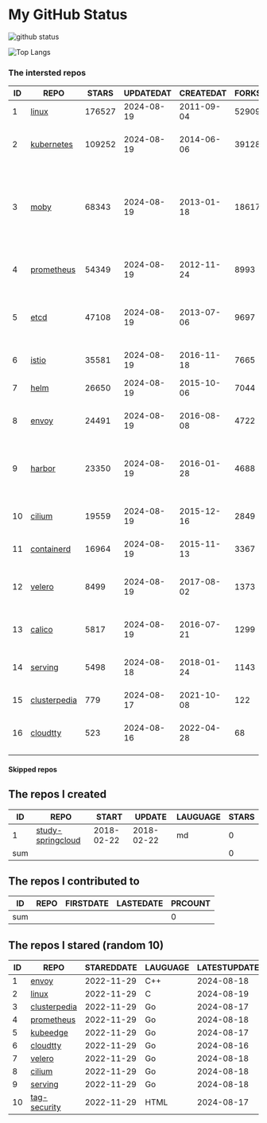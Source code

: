 # My GitHub Status

<img src="https://github-readme-stats-1.yihong0618.vercel.app/api?username=daoqingniu&show_icons=true&&&hide_title=true&count_private=true" alt="github status" />

![Top Langs](https://github-readme-stats-1.yihong0618.vercel.app/api/top-langs/?username=daoqingniu&layout=compact)

<!--START_SECTION:github_repos-->
### The intersted repos
| ID |                              REPO                               | STARS  | UPDATEDAT  | CREATEDAT  | FORKSCOUNT |                                                DESCRIPTIONS                                                |
|----|-----------------------------------------------------------------|--------|------------|------------|------------|------------------------------------------------------------------------------------------------------------|
|  1 | [linux](https://github.com/torvalds/linux)                      | 176527 | 2024-08-19 | 2011-09-04 |      52909 | Linux kernel source tree                                                                                   |
|  2 | [kubernetes](https://github.com/kubernetes/kubernetes)          | 109252 | 2024-08-19 | 2014-06-06 |      39128 | Production-Grade Container Scheduling and Management                                                       |
|  3 | [moby](https://github.com/moby/moby)                            |  68343 | 2024-08-19 | 2013-01-18 |      18617 | The Moby Project - a collaborative project for the container ecosystem to assemble container-based systems |
|  4 | [prometheus](https://github.com/prometheus/prometheus)          |  54349 | 2024-08-19 | 2012-11-24 |       8993 | The Prometheus monitoring system and time series database.                                                 |
|  5 | [etcd](https://github.com/etcd-io/etcd)                         |  47108 | 2024-08-19 | 2013-07-06 |       9697 | Distributed reliable key-value store for the most critical data of a distributed system                    |
|  6 | [istio](https://github.com/istio/istio)                         |  35581 | 2024-08-19 | 2016-11-18 |       7665 | Connect, secure, control, and observe services.                                                            |
|  7 | [helm](https://github.com/helm/helm)                            |  26650 | 2024-08-19 | 2015-10-06 |       7044 | The Kubernetes Package Manager                                                                             |
|  8 | [envoy](https://github.com/envoyproxy/envoy)                    |  24491 | 2024-08-19 | 2016-08-08 |       4722 | Cloud-native high-performance edge/middle/service proxy                                                    |
|  9 | [harbor](https://github.com/goharbor/harbor)                    |  23350 | 2024-08-19 | 2016-01-28 |       4688 | An open source trusted cloud native registry project that stores, signs, and scans content.                |
| 10 | [cilium](https://github.com/cilium/cilium)                      |  19559 | 2024-08-19 | 2015-12-16 |       2849 | eBPF-based Networking, Security, and Observability                                                         |
| 11 | [containerd](https://github.com/containerd/containerd)          |  16964 | 2024-08-19 | 2015-11-13 |       3367 | An open and reliable container runtime                                                                     |
| 12 | [velero](https://github.com/vmware-tanzu/velero)                |   8499 | 2024-08-19 | 2017-08-02 |       1373 | Backup and migrate Kubernetes applications and their persistent volumes                                    |
| 13 | [calico](https://github.com/projectcalico/calico)               |   5817 | 2024-08-19 | 2016-07-21 |       1299 | Cloud native networking and network security                                                               |
| 14 | [serving](https://github.com/knative/serving)                   |   5498 | 2024-08-18 | 2018-01-24 |       1143 | Kubernetes-based, scale-to-zero, request-driven compute                                                    |
| 15 | [clusterpedia](https://github.com/clusterpedia-io/clusterpedia) |    779 | 2024-08-17 | 2021-10-08 |        122 | The Encyclopedia of Kubernetes clusters                                                                    |
| 16 | [cloudtty](https://github.com/cloudtty/cloudtty)                |    523 | 2024-08-16 | 2022-04-28 |         68 | A Friendly Kubernetes CloudShell (Web Terminal) !                                                          |



#### Skipped repos
<!--END_SECTION:github_repos-->

<!--START_SECTION:my_github-->
## The repos I created
| ID  |                                 REPO                                 |   START    |   UPDATE   | LAUGUAGE | STARS |
|-----|----------------------------------------------------------------------|------------|------------|----------|-------|
|   1 | [study-springcloud](https://github.com/daoqingniu/study-springcloud) | 2018-02-22 | 2018-02-22 | md       |     0 |
| sum |                                                                      |            |            |          |     0 |

## The repos I contributed to
| ID  | REPO | FIRSTDATE | LASTEDATE | PRCOUNT |
|-----|------|-----------|-----------|---------|
| sum |      |           |           |       0 |

## The repos I stared (random 10)
| ID |                              REPO                               | STAREDDATE | LAUGUAGE | LATESTUPDATE |
|----|-----------------------------------------------------------------|------------|----------|--------------|
|  1 | [envoy](https://github.com/envoyproxy/envoy)                    | 2022-11-29 | C++      | 2024-08-18   |
|  2 | [linux](https://github.com/torvalds/linux)                      | 2022-11-29 | C        | 2024-08-19   |
|  3 | [clusterpedia](https://github.com/clusterpedia-io/clusterpedia) | 2022-11-29 | Go       | 2024-08-17   |
|  4 | [prometheus](https://github.com/prometheus/prometheus)          | 2022-11-29 | Go       | 2024-08-18   |
|  5 | [kubeedge](https://github.com/kubeedge/kubeedge)                | 2022-11-29 | Go       | 2024-08-17   |
|  6 | [cloudtty](https://github.com/cloudtty/cloudtty)                | 2022-11-29 | Go       | 2024-08-16   |
|  7 | [velero](https://github.com/vmware-tanzu/velero)                | 2022-11-29 | Go       | 2024-08-18   |
|  8 | [cilium](https://github.com/cilium/cilium)                      | 2022-11-29 | Go       | 2024-08-18   |
|  9 | [serving](https://github.com/knative/serving)                   | 2022-11-29 | Go       | 2024-08-18   |
| 10 | [tag-security](https://github.com/cncf/tag-security)            | 2022-11-29 | HTML     | 2024-08-17   |

<!--END_SECTION:my_github-->

